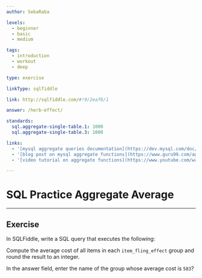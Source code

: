 ```yaml
---
author: SebaRaba

levels:
  - beginner
  - basic
  - medium

tags:
  - introduction
  - workout
  - deep

type: exercise

linkType: sqlfiddle

link: http://sqlfiddle.com/#!9/2eaf6/1

answer: /herb-effect/

standards:
  sql.aggregate-single-table.1: 1000
  sql.aggregate-single-table.3: 1000

links:
  - '[mysql aggregate queries documentation](https://dev.mysql.com/doc/refman/5.7/en/group-by-functions.html){website}'
  - '[blog post on mysql aggregate functions](https://www.guru99.com/aggregate-functions.html){website}'
  - '[video tutorial on aggregate functions](https://www.youtube.com/watch?v=sgAvl7ry5jY){video}'

---
```

# SQL Practice Aggregate Average

---        
## Exercise

In SQLFiddle, write a SQL query that executes the following:

Compute the average cost of all items in each `item_fling_effect` group and round the result to an integer.

In the answer field, enter the name of the group whose average cost is `583`?
